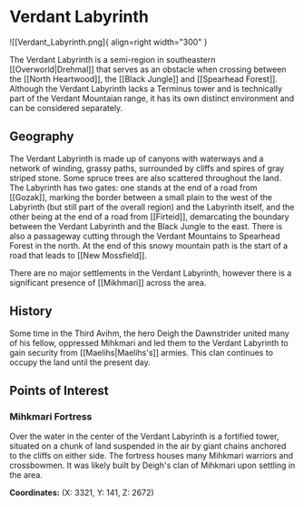 # Verdant Labyrinth

![[Verdant_Labyrinth.png]{ align=right width="300" }

The Verdant Labyrinth is a semi-region in southeastern [[Overworld|Drehmal]] that serves as an obstacle when crossing between the [[North Heartwood]], the [[Black Jungle]] and [[Spearhead Forest]]. Although the Verdant Labyrinth lacks a Terminus tower and is technically part of the Verdant Mountaian range, it has its own distinct environment and can be considered separately.

## Geography

The Verdant Labyrinth is made up of canyons with waterways and a network of winding, grassy paths, surrounded by cliffs and spires of gray striped stone. Some spruce trees are also scattered throughout the land. The Labyrinth has two gates: one stands at the end of a road from [[Gozak]], marking the border between a small plain to the west of the Labyrinth (but still part of the overall region) and the Labyrinth itself, and the other being at the end of a road from [[Firteid]], demarcating the boundary between the Verdant Labyrinth and the Black Jungle to the east. There is also a passageway cutting through the Verdant Mountains to Spearhead Forest in the north. At the end of this snowy mountain path is the start of a road that leads to [[New Mossfield]].

There are no major settlements in the Verdant Labyrinth, however there is a significant presence of [[Mikhmari]] across the area.

## History

Some time in the Third Avihm, the hero Deigh the Dawnstrider united many of his fellow, oppressed Mihkmari and led them to the Verdant Labyrinth to gain security from [[Maelihs|Maelihs's]] armies. This clan continues to occupy the land until the present day.

## Points of Interest

### Mihkmari Fortress

Over the water in the center of the Verdant Labyrinth is a fortified tower, situated on a chunk of land suspended in the air by giant chains anchored to the cliffs on either side. The fortress houses many Mihkmari warriors and crossbowmen. It was likely built by Deigh's clan of Mihkmari upon settling in the area.

**Coordinates:** (X: 3321, Y: 141, Z: 2672)
